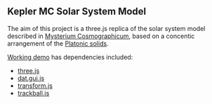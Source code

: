 Kepler MC Solar System Model
----------------------------------------------------------------------------------
The aim of this project is a three.js replica of the solar system model described in [Mysterium Cosmographicum](https://en.wikipedia.org/wiki/Mysterium_Cosmographicum), based on a concentic arrangement of the [Platonic solids](https://en.wikipedia.org/wiki/Platonic_solid).

[Working demo](http://13.91.141.66/) has dependencies included:

 * [three.js](https://threejs.org/)
 * [dat.gui.js](https://github.com/dataarts/dat.gui)
 * [transform.js](https://threejs.org/docs/#examples/en/controls/TransformControls)
 * [trackball.js](https://threejs.org/docs/#examples/en/controls/TrackballControls)


